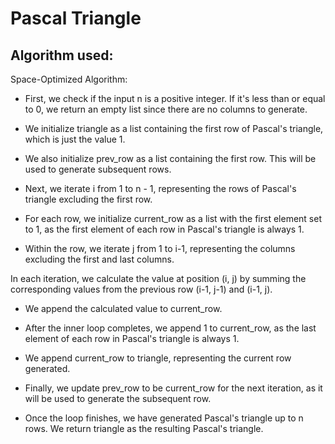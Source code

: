 # Pascal Triangle

## Algorithm used:
Space-Optimized Algorithm:

* First, we check if the input n is a positive integer. If it's less than or equal to 0, we return an empty list since there are no columns to generate.

* We initialize triangle as a list containing the first row of Pascal's triangle, which is just the value 1.

* We also initialize prev_row as a list containing the first row. This will be used to generate subsequent rows.

* Next, we iterate i from 1 to n - 1, representing the rows of Pascal's triangle excluding the first row.

* For each row, we initialize current_row as a list with the first element set to 1, as the first element of each row in Pascal's triangle is always 1.

* Within the row, we iterate j from 1 to i-1, representing the columns excluding the first and last columns.

In each iteration, we calculate the value at position (i, j) by summing the corresponding values from the previous row (i-1, j-1) and (i-1, j).

* We append the calculated value to current_row.

* After the inner loop completes, we append 1 to current_row, as the last element of each row in Pascal's triangle is always 1.

* We append current_row to triangle, representing the current row generated.

* Finally, we update prev_row to be current_row for the next iteration, as it will be used to generate the subsequent row.

* Once the loop finishes, we have generated Pascal's triangle up to n rows. We return triangle as the resulting Pascal's triangle.
